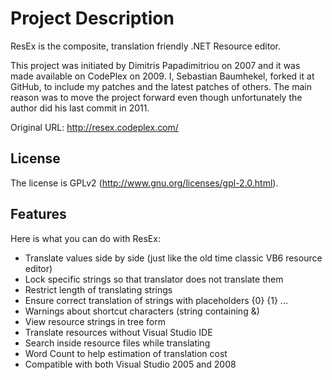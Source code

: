 Project Description
===================
ResEx is the composite, translation friendly .NET Resource editor.

This project was initiated by Dimitris Papadimitriou on 2007 and it was made available on CodePlex on 2009.
I, Sebastian Baumhekel, forked it at GitHub, to include my patches and the latest patches of others.
The main reason was to move the project forward even though unfortunately the author did his last commit in 2011.

Original URL: http://resex.codeplex.com/

License
-------
The license is GPLv2 (http://www.gnu.org/licenses/gpl-2.0.html).

Features
--------
Here is what you can do with ResEx:
* Translate values side by side (just like the old time classic VB6 resource editor)
* Lock specific strings so that translator does not translate them
* Restrict length of translating strings
* Ensure correct translation of strings with placeholders {0} {1} ...
* Warnings about shortcut characters (string containing &)
* View resource strings in tree form
* Translate resources without Visual Studio IDE
* Search inside resource files while translating
* Word Count to help estimation of translation cost
* Compatible with both Visual Studio 2005 and 2008
